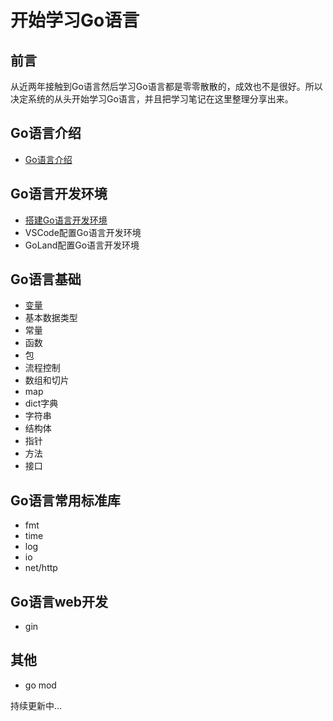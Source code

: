 # 开始学习Go语言

## 前言
从近两年接触到Go语言然后学习Go语言都是零零散散的，成效也不是很好。所以决定系统的从头开始学习Go语言，并且把学习笔记在这里整理分享出来。

## Go语言介绍
- [Go语言介绍](./go-language-introduction.md)

## Go语言开发环境
- [搭建Go语言开发环境](./go-language-development-environment.md)
- VSCode配置Go语言开发环境
- GoLand配置Go语言开发环境

## Go语言基础
- [变量](./go-var.md)
- 基本数据类型
- 常量
- 函数
- 包
- 流程控制
- 数组和切片
- map
- dict字典
- 字符串
- 结构体
- 指针
- 方法
- 接口

## Go语言常用标准库
- fmt
- time
- log
- io
- net/http

## Go语言web开发
- gin

## 其他
- go mod

持续更新中…
